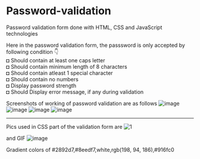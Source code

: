 # Password-validation
Password validation form done with HTML, CSS and JavaScript technologies

Here in the password validation form, the passsword is only accepted by following condition 👇<br/>
◘ Should contain at least one caps letter<br/>
◘ Should contain minimum length of 8 characters <br/>
◘ Should contain atleast 1 special character<br/>
◘ Should contain no numbers<br/>
◘ Display password strength<br/>
◘ Should Display error message, if any during validation<br/>


Screenshots of working of password validation are as follows
![image](https://user-images.githubusercontent.com/80317188/173224248-289bc74c-6975-4c08-9290-26548a6b6faa.png)
![image](https://user-images.githubusercontent.com/80317188/173224316-6bd74011-a751-45ae-a94e-051995e11f5b.png)
![image](https://user-images.githubusercontent.com/80317188/173224266-182f6fbb-41d9-4228-b397-afc132f81036.png)
![image](https://user-images.githubusercontent.com/80317188/173224295-2efacfdc-e488-4971-bd64-b28e22597b86.png)

--------------------------------------------------------------------------------------------

Pics used in CSS part of the validation form are
![1](https://user-images.githubusercontent.com/80317188/173223722-dc37d1ce-0aa7-4bf7-a5b2-9aa0f88f88cd.png)


and GIF
![image](https://user-images.githubusercontent.com/80317188/173223821-df643df5-fc87-42f3-9482-e158a0a6bfff.png)


Gradient colors of #2892d7,#8eedf7,white,rgb(198, 94, 186),#916fc0

